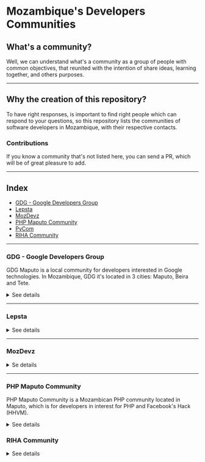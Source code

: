 # Mozambique's Developers Communities

## What's a community?

Well, we can understand what's a community as a group of people with common
objectives, that reunited with the intention of share ideas, learning together, and
others purposes.

---

## Why the creation of this repository?

To have right responses, is important to find right people which can respond
to your questions, so this repository lists the communities of software developers
in Mozambique, with their respective contacts.


### Contributions
If you know a community that's not listed here, you can send a PR, which will be of great pleasure to add.

---

## Index

* [GDG - Google Developers Group](#GDG---Google-Developers-Group)
* [Lepsta](#Lepsta)
* [MozDevz](#MozDevz)
* [PHP Maputo Community](#PHP-Maputo-Community)
* [PyCom](#machine-learning-engineer-nanodegree)
* [RIHA Community](#RIHA-Community)

---

### GDG - Google Developers Group

  GDG Maputo is a local community for developers interested in Google technologies.
  In Mozambique, GDG it's located in 3 cities: Maputo, Beira and Tete. 
<details>
  
  <summary>See details</summary>
  Contacts 

  1. [Meetup (Maputo)](https://www.meetup.com/pt-BR/GDG-Maputo/)
  2. [Meetup (Beira)](https://www.meetup.com/pt-BR/Beira-GDG/)
  3. [Meetup (Tete)](https://www.meetup.com/pt-BR/GDG-TETE/)
  4. [Facebook's Group (Maputo)](https://pt-br.facebook.com/groups/gdgmaputo/)
  5. [Medium](https://medium.com/android-dev-moz)
  
</details>

---

### Lepsta

<details>
  <summary>See details</summary>
  Contacts 

  1. [Meetup](https://www.meetup.com/pt-BR/Lepsta-Developers-Maputo/)
  

</details>

---

### MozDevz

<details>
  <summary>Se details</summary>
   Contacts 
  
  1. [Facebook](https://www.facebook.com/mozdevz/)
  2. [Meetup](https://www.meetup.com/pt-BR/Mozdevz/)
  3. [Telegram](https://t.me/MozDevz)

</details>

---

### PHP Maputo Community

  PHP Maputo Community is a Mozambican PHP community located in Maputo, which is for
  developers in interest for PHP and Facebook's Hack (HHVM).

<details>
  <summary>See details</summary>
   Contacts

  1. [WhatsApp](https://chat.whatsapp.com/ILHtN728Hhp1St5Ag9eDji)

</details>

### RIHA Community

<details>
  <summary>See details</summary>
  Contacts
  
  1. [RIHA's website](https://www.riha.co.mz)
  2. [WhatsApp](To be add)
</details>
